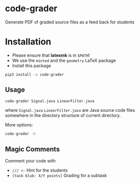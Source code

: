 # code-grader

Generate PDF of graded source files as a feed back for students

# Installation

- Please ensure that **latexmk** is in `$PATH`!
- We use the `minted` and the `geometry` LaTeX package
- Install this package

```bash
pip3 install -e code-grader
```

## Usage

```bash
code-grader Signal.java LinearFilter.java
```

where `Signal.java` `LinearFilter.java` are Java source code files somewhere in the directory structure of current
directory.

More options:

```bash
code-grader -h
```

## Magic Comments

Comment your code with 

 - `/// <-` Hint for the students
 - `[task blub: X/Y points]` Grading for a subtask
